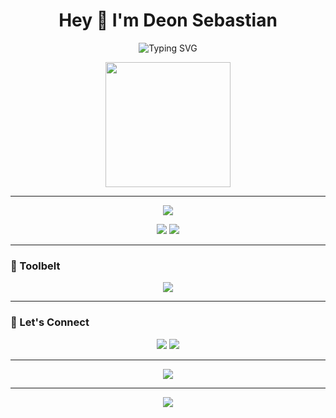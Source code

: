 <h1 align="center">Hey 👋 I'm Deon Sebastian</h1>
<p align="center">
  <img src="https://readme-typing-svg.demolab.com?font=Fira+Code&size=24&duration=3000&pause=1000&color=00F7FF&center=true&vCenter=true&width=440&lines=Cybersecurity+%7C+Linux+%7C+Java;Tech+Explorer+from+Kerala" alt="Typing SVG" />
</p>

<p align="center">
  <img src="https://github.com/DeonSebastian/DeonSebastian/assets/yourimageid" width="200" />
</p>

---

<p align="center">
  <img src="https://github-readme-streak-stats.herokuapp.com?user=deonsebastian&theme=tokyonight&hide_border=true&date_format=M%20j%5B%2C%20Y%5D" />
</p>

<p align="center">
  <img src="https://github-readme-stats.vercel.app/api?username=deonsebastian&show_icons=true&theme=tokyonight&hide_border=true&rank_icon=github" />
  <img src="https://github-readme-stats.vercel.app/api/top-langs/?username=deonsebastian&layout=compact&theme=tokyonight&hide_border=true" />
</p>

---

### 🧰 Toolbelt

<p align="center">
  <img src="https://skillicons.dev/icons?i=linux,java,html,css,js,mysql,python,vscode,bash,github" />
</p>

---

### 🔗 Let's Connect

<p align="center">
  <a href="https://linkedin.com/in/deonsebastian"><img src="https://img.shields.io/badge/LinkedIn-0077B5.svg?&style=flat-square&logo=linkedin&logoColor=white" /></a>
  <a href="mailto:deonsebastian94@gmail.com"><img src="https://img.shields.io/badge/Gmail-D14836.svg?&style=flat-square&logo=gmail&logoColor=white" /></a>
  
</p>

---

<p align="center">
  <img src="https://activity-graph.herokuapp.com/graph?username=deonsebastian&theme=tokyonight&hide_border=true" />
</p>

---

<!-- Add a custom quote or motto -->
<p align="center">
  <img src="https://quotes-github-readme.vercel.app/api?type=horizontal&theme=tokyonight" />
</p>

